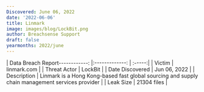 ```yaml
---
Discovered: June 06, 2022
date: '2022-06-06'
title: Linmark
image: images/blog/LockBit.png
author: Breachsense Support
draft: false
yearmonths: 2022/june
---
```


| Data Breach Report------------:   |:-------------:    | :-----:|
| Victim    | linmark.com      | 
| Threat Actor    | LockBit      | 
| Date Discovered    | Jun 06, 2022      | 
| Description    | Linmark is a Hong Kong-based fast global sourcing and supply chain management services provider      | 
| Leak Size    | 21304 files      | 

